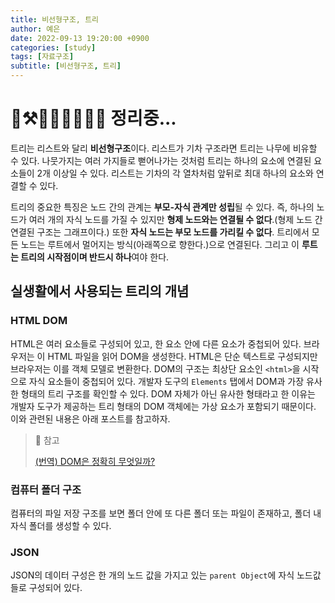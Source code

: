 ```yaml
---
title: 비선형구조, 트리
author: 예은
date: 2022-09-13 19:20:00 +0900
categories: [study]
tags: [자료구조]
subtitle: [비선형구조, 트리]
---
```


# 🚧⚒️🔧🔨🚜🦺👷🏻 정리중...

트리는 리스트와 달리 **비선형구조**이다. 리스트가 기차 구조라면 트리는 나무에 비유할 수 있다. 나뭇가지는 여러 가지들로 뻗어나가는 것처럼 트리는 하나의 요소에 연결된 요소들이 2개 이상일 수 있다. 리스트는 기차의 각 열차처럼 앞뒤로 최대 하나의 요소와 연결할 수 있다.

트리의 중요한 특징은 노드 간의 관계는 **부모-자식 관계만 성립**될 수 있다. 즉, 하나의 노드가 여러 개의 자식 노드를 가질 수 있지만 **형제 노드와는 연결될 수 없다**.(형제 노드 간 연결된 구조는 그래프이다.) 또한 **자식 노드는 부모 노드를 가리킬 수 없다**. 트리에서 모든 노드는 루트에서 멀어지는 방식(아래쪽으로 향한다.)으로 연결된다. 그리고 이 **루트는 트리의 시작점이며 반드시 하나**여야 한다.

## 실생활에서 사용되는 트리의 개념

### HTML DOM

HTML은 여러 요소들로 구성되어 있고, 한 요소 안에 다른 요소가 중첩되어 있다. 브라우저는 이 HTML 파일을 읽어 DOM을 생성한다. HTML은 단순 텍스트로 구성되지만 브라우저는 이를 객체 모델로 변환한다. DOM의 구조는 최상단 요소인 `<html>`을 시작으로 자식 요소들이 중첩되어 있다. 개발자 도구의 `Elements` 탭에서 DOM과 가장 유사한 형태의 트리 구조를 확인할 수 있다. DOM 자체가 아닌 유사한 형태라고 한 이유는 개발자 도구가 제공하는 트리 형태의 DOM 객체에는 가상 요소가 포함되기 때문이다. 이와 관련된 내용은 아래 포스트를 참고하자.

> 🐝 참고
>
> [(번역) DOM은 정확히 무엇일까?](https://wit.nts-corp.com/2019/02/14/5522)

### 컴퓨터 폴더 구조

컴퓨터의 파일 저장 구조를 보면 폴더 안에 또 다른 폴더 또는 파일이 존재하고, 폴더 내 자식 폴더를 생성할 수 있다.

### JSON

JSON의 데이터 구성은 한 개의 노드 값을 가지고 있는 `parent Object`에 자식 노드값들로 구성되어 있다.
